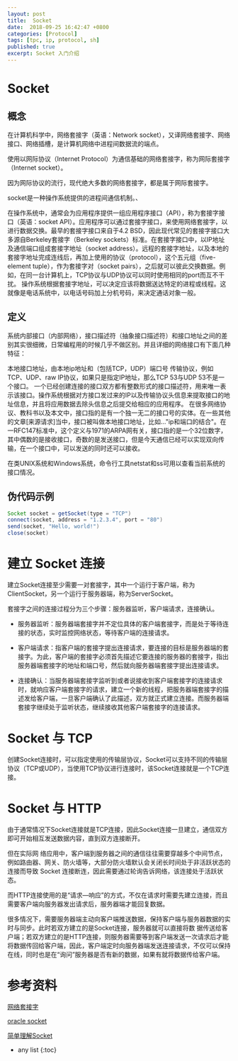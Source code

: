 ```yaml
---
layout: post
title:  Socket
date:  2018-09-25 16:42:47 +0800
categories: [Protocol]
tags: [tpc, ip, protocol, sh]
published: true
excerpt: Socket 入门介绍
---
```


# Socket

## 概念

在计算机科学中，网络套接字（英语：Network socket），又译网络套接字、网络接口、网络插槽，是计算机网络中进程间数据流的端点。

使用以网际协议（Internet Protocol）为通信基础的网络套接字，称为网际套接字（Internet socket）。

因为网际协议的流行，现代绝大多数的网络套接字，都是属于网际套接字。

socket是一种操作系统提供的进程间通信机制。、

在操作系统中，通常会为应用程序提供一组应用程序接口（API），称为套接字接口（英语：socket API）。应用程序可以通过套接字接口，来使用网络套接字，以进行数据交换。最早的套接字接口来自于4.2 BSD，因此现代常见的套接字接口大多源自Berkeley套接字（Berkeley sockets）标准。在套接字接口中，以IP地址及通信端口组成套接字地址（socket address）。远程的套接字地址，以及本地的套接字地址完成连线后，再加上使用的协议（protocol），这个五元组（five-element tuple），作为套接字对（socket pairs），之后就可以彼此交换数据。例如，在同一台计算机上，TCP协议与UDP协议可以同时使用相同的port而互不干扰。 操作系统根据套接字地址，可以决定应该将数据送达特定的进程或线程。这就像是电话系统中，以电话号码加上分机号码，来决定通话对象一般。

## 定义

系统内部接口（内部网络），接口描述符（抽象接口描述符）和接口地址之间的差别其实很细微，日常编程用的时候几乎不做区别。并且详细的网络接口有下面几种特征：

本地接口地址，由本地ip地址和（包括TCP，UDP）端口号
传输协议，例如TCP、UDP、raw IP协议，如果只是指定IP地址，那么TCP 53与UDP 53不是一个接口。
一个已经创建连接的接口双方都有整数形式的接口描述符，用来唯一表示该接口。操作系统根据对方接口发过来的IP以及传输协议头信息来提取接口的地址信息，并且将应用数据去除头信息之后提交给相应的应用程序。 在很多网络协议、教科书以及本文中，接口指的是有一个独一无二的接口号的实体。在一些其他的文章[来源请求]当中，接口被叫做本地接口地址，比如..."ip和端口的结合"。在一RFC147标准中，这个定义与1971的ARPA网有关，接口指的是一个32位数字，其中偶数的是接收接口，奇数的是发送接口，但是今天通信已经可以实现双向传输，在一个接口中，可以发送的同时还可以接收。

在类UNIX系统和Windows系统，命令行工具netstat和ss可用以查看当前系统的接口情况。

## 伪代码示例

```java
Socket socket = getSocket(type = "TCP")
connect(socket, address = "1.2.3.4", port = "80")
send(socket, "Hello, world!")
close(socket)
```

# 建立 Socket 连接

建立Socket连接至少需要一对套接字，其中一个运行于客户端，称为ClientSocket，另一个运行于服务器端，称为ServerSocket。

套接字之间的连接过程分为三个步骤：服务器监听，客户端请求，连接确认。

- 服务器监听：服务器端套接字并不定位具体的客户端套接字，而是处于等待连接的状态，实时监控网络状态，等待客户端的连接请求。

- 客户端请求：指客户端的套接字提出连接请求，要连接的目标是服务器端的套接字。为此，客户端的套接字必须首先描述它要连接的服务器的套接字，指出服务器端套接字的地址和端口号，然后就向服务器端套接字提出连接请求。

- 连接确认：当服务器端套接字监听到或者说接收到客户端套接字的连接请求时，就响应客户端套接字的请求，建立一个新的线程，把服务器端套接字的描述发给客户端，一旦客户端确认了此描述，双方就正式建立连接。而服务器端套接字继续处于监听状态，继续接收其他客户端套接字的连接请求。

# Socket 与 TCP

创建Socket连接时，可以指定使用的传输层协议，Socket可以支持不同的传输层协议（TCP或UDP），当使用TCP协议进行连接时，该Socket连接就是一个TCP连接。

# Socket 与 HTTP

由于通常情况下Socket连接就是TCP连接，因此Socket连接一旦建立，通信双方即可开始相互发送数据内容，直到双方连接断开。

但在实际网 络应用中，客户端到服务器之间的通信往往需要穿越多个中间节点，例如路由器、网关、防火墙等，大部分防火墙默认会关闭长时间处于非活跃状态的连接而导致 Socket 连接断连，因此需要通过轮询告诉网络，该连接处于活跃状态。

而HTTP连接使用的是“请求—响应”的方式，不仅在请求时需要先建立连接，而且需要客户端向服务器发出请求后，服务器端才能回复数据。

很多情况下，需要服务器端主动向客户端推送数据，保持客户端与服务器数据的实时与同步。此时若双方建立的是Socket连接，服务器就可以直接将数 据传送给客户端；若双方建立的是HTTP连接，则服务器需要等到客户端发送一次请求后才能将数据传回给客户端，因此，客户端定时向服务器端发送连接请求，不仅可以保持在线，同时也是在“询问”服务器是否有新的数据，如果有就将数据传给客户端。

# 参考资料

[网络套接字](https://zh.wikipedia.org/wiki/%E7%B6%B2%E8%B7%AF%E6%8F%92%E5%BA%A7)

[oracle socket](https://docs.oracle.com/javase/tutorial/networking/sockets/definition.html)

[简单理解Socket](https://www.cnblogs.com/dolphinX/p/3460545.html)

* any list
{:toc}